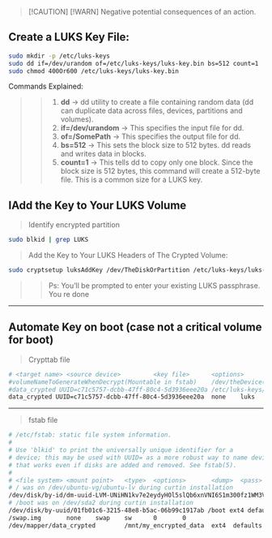 
> [!CAUTION] [!WARN]
> Negative potential consequences of an action.


##  Create a LUKS Key File:
```bash
sudo mkdir -p /etc/luks-keys
sudo dd if=/dev/urandom of=/etc/luks-keys/luks-key.bin bs=512 count=1
sudo chmod 400Or600 /etc/luks-keys/luks-key.bin
```
Commands Explained:
>> 1. **dd** -> dd utility to create a file containing random data (dd can duplicate data across files, devices, partitions and volumes).
>> 2. **if=/dev/urandom** -> This specifies the input file for dd.
>> 3. **of=/SomePath** -> This specifies the output file for dd.
>> 4. **bs=512** -> This sets the block size to 512 bytes.  dd reads and writes data in blocks.
>> 5. **count=1** -> This tells dd to copy only one block.  Since the block size is 512 bytes, this command will create a 512-byte file.  This is a common size for a LUKS key.

##  IAdd the Key to Your LUKS Volume
> Identify encrypted partition 
```bash
sudo blkid | grep LUKS
```
> Add the Key to Your LUKS Headers of The Crypted Volume:
```bash
sudo cryptsetup luksAddKey /dev/TheDiskOrPartition /etc/luks-keys/luks-key.bin
```
>>Ps:  You’ll be prompted to enter your existing LUKS passphrase.
>> You re done


---
##  Automate Key on boot (case not a critical volume for boot)
> Crypttab file
``` bash
# <target name> <source device>         <key file>      <options>
#volumeNameToGenerateWhenDecrypt(Mountable in fstab)    /dev/theDevice(or UUID=...)  /pathToKey  luks
#data_crypted UUID=c71c5757-dcbb-47ff-80c4-5d3936eee20a /etc/luks-keys/luks-key.bin     luks
data_crypted UUID=c71c5757-dcbb-47ff-80c4-5d3936eee20a  none    luks
```
---
> fstab file
```bash
# /etc/fstab: static file system information.
#
# Use 'blkid' to print the universally unique identifier for a
# device; this may be used with UUID= as a more robust way to name devices
# that works even if disks are added and removed. See fstab(5).
#
# <file system> <mount point>   <type>  <options>       <dump>  <pass>
# / was on /dev/ubuntu-vg/ubuntu-lv during curtin installation
/dev/disk/by-id/dm-uuid-LVM-UNiHN1kv7e2eydyHOl5slQb6xnVNI6S1m300fz1WM3V9KMWmuPcdFRQDUXHcoeFt / ext4 defaults 0 1
# /boot was on /dev/sda2 during curtin installation
/dev/disk/by-uuid/01fb01c6-3215-48e8-b5ac-06b99c1917ab /boot ext4 defaults 0 1
/swap.img       none    swap    sw      0       0
/dev/mapper/data_crypted        /mnt/my_encrypted_data  ext4  defaults 0 2

```

